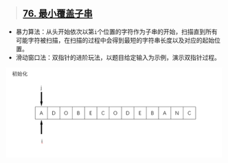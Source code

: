 > ## [76. 最小覆盖子串](https://leetcode-cn.com/problems/minimum-window-substring/)
* 暴力算法：从头开始依次以第`i`个位置的字符作为子串的开始，扫描直到所有可能字符被扫描，在扫描的过程中会得到最短的字符串长度以及对应的起始位置。
* 滑动窗口法：双指针的进阶玩法，以题目给定输入为示例，演示双指针过程。
<div align=center>
<img src="../Image/76.gif">
</div>